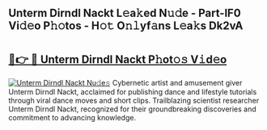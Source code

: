 ## Unterm Dirndl Nackt L𝚎a𝚔ed N𝚞𝚍e - Part-lF0 Vi𝚍𝚎o P𝚑𝚘tos - H𝚘𝚝 O𝚗𝚕yf𝚊ns L𝚎a𝚔s Dk2vA

# <h2><a href="http://kfagbs.oniu.top/?m=Unterm+Dirndl+Nackt">🔗👉 🔴 Unterm Dirndl Nackt P𝚑ot𝚘𝚜 V𝚒d𝚎o</a></h2>

[![Unterm Dirndl Nackt Nu𝚍e𝚜](https://i.imgur.com/0qMVB7G.gif)](http://kfagbs.oniu.top/?m=Unterm+Dirndl+Nackt)
Cybernetic artist and amusement giver Unterm Dirndl Nackt, acclaimed for publishing dance and lifestyle tutorials through viral dance moves and short clips. Trailblazing scientist researcher Unterm Dirndl Nackt, recognized for their groundbreaking discoveries and commitment to advancing knowledge.  
